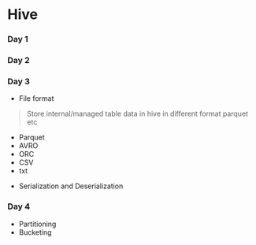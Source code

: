 # Hive
### Day 1
### Day 2
### Day 3
+ File format
> Store internal/managed table data in hive in different format parquet etc
  - Parquet
  - AVRO
  - ORC
  - CSV
  - txt
+ Serialization and Deserialization

### Day 4
+ Partitioning
+ Bucketing


